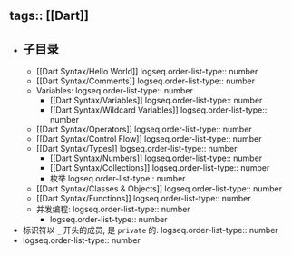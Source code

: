 tags:: [[Dart]]
---

- ## 子目录
	- [[Dart Syntax/Hello World]]
	  logseq.order-list-type:: number
	- [[Dart Syntax/Comments]]
	  logseq.order-list-type:: number
	- Variables:
	  logseq.order-list-type:: number
		- [[Dart Syntax/Variables]]
		  logseq.order-list-type:: number
		- [[Dart Syntax/Wildcard Variables]]
		  logseq.order-list-type:: number
	- [[Dart Syntax/Operators]]
	  logseq.order-list-type:: number
	- [[Dart Syntax/Control Flow]]
	  logseq.order-list-type:: number
	- [[Dart Syntax/Types]]
	  logseq.order-list-type:: number
		- [[Dart Syntax/Numbers]]
		  logseq.order-list-type:: number
		- [[Dart Syntax/Collections]]
		  logseq.order-list-type:: number
		- 枚举
		  logseq.order-list-type:: number
	- [[Dart Syntax/Classes & Objects]]
	  logseq.order-list-type:: number
	- [[Dart Syntax/Functions]]
	  logseq.order-list-type:: number
	- 并发编程:
	  logseq.order-list-type:: number
		- logseq.order-list-type:: number
- 标识符以 `_` 开头的成员, 是 `private` 的.
  logseq.order-list-type:: number
- logseq.order-list-type:: number